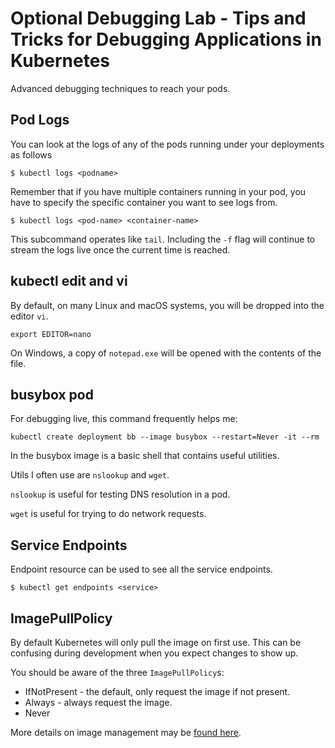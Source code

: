 # Optional Debugging Lab - Tips and Tricks for Debugging Applications in Kubernetes

Advanced debugging techniques to reach your pods.

## Pod Logs

You can look at the logs of any of the pods running under your deployments as follows

```shell
$ kubectl logs <podname>
```

Remember that if you have multiple containers running in your pod, you
have to specify the specific container you want to see logs from.

```shell
$ kubectl logs <pod-name> <container-name>
```

This subcommand operates like `tail`. Including the `-f` flag will
continue to stream the logs live once the current time is reached.


## kubectl edit and vi

By default, on many Linux and macOS systems, you will be dropped into the editor `vi`.
```
export EDITOR=nano
```

On Windows, a copy of `notepad.exe` will be opened with the contents of the file.

## busybox pod

For debugging live, this command frequently helps me:
```shell
kubectl create deployment bb --image busybox --restart=Never -it --rm
```

In the busybox image is a basic shell that contains useful utilities.

Utils I often use are `nslookup` and `wget`. 

`nslookup` is useful for testing DNS resolution in a pod.

`wget` is useful for trying to do network requests.

## Service Endpoints

Endpoint resource can be used to see all the service endpoints.
```shell
$ kubectl get endpoints <service>
```

## ImagePullPolicy

By default Kubernetes will only pull the image on first use. This can
be confusing during development when you expect changes to show up.

You should be aware of the three `ImagePullPolicy`s:
 - IfNotPresent - the default, only request the image if not present.
 - Always - always request the image.
 - Never

More details on image management may be [found here](https://kubernetes.io/docs/concepts/containers/images/).
